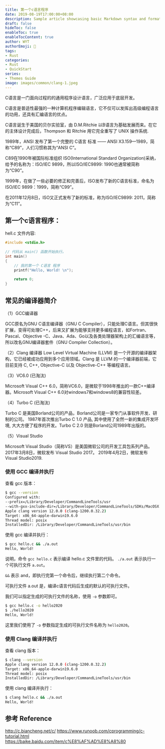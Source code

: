 ```yaml
---
title: 第一个c语言程序
date: 2019-08-19T17:00:00+08:00
description: Sample article showcasing basic Markdown syntax and formatting for HTML elements.
draft: false
hideToc: false
enableToc: true
enableTocContent: true
author: WYT
authorEmoji: 🧑
tags:
- Rust
categories:
- Rust
- QuickStart
series:
- Themes Guide
image: images/common/clang-1.jpeg
---
```


C语言是一门面向过程的的通用程序设计语言，广泛应用于底层开发。

C语言是普适性最强的一种计算机程序编辑语言，它不仅可以发挥出高级编程语言的功用，还具有汇编语言的优点。

C语言诞生于美国的贝尔实验室，由 D.M.Ritchie 以B语言为基础发展而来。在它的主体设计完成后，Thompson 和 Ritchie 用它完全重写了 UNIX 操作系统.

1989年，ANSI 发布了第一个完整的 C语言 标准 —— ANSI X3.159—1989，简称“C89”，人们习惯称其为“ANSI C”。

C89在1990年被国际标准组织 ISO(International Standard Organization)采纳，给予的名称为：ISO/IEC 9899，所以ISO/IEC9899: 1990也通常被简称为“C90”。

1999年，在做了一些必要的修正和完善后，ISO发布了新的C语言标准，命名为ISO/IEC 9899：1999，简称“C99”。

在2011年12月8日，ISO又正式发布了新的标准，称为ISO/IEC9899: 2011，简称为“C11”。
 

## 第一个c语言程序： 


hell.c 文件内容:

```c
#include <stdio.h>
 
// 代码从 main() 函数开始执行。 
int main()
{
    // 我的第一个 C语言 程序
    printf("Hello, World! \n");
 
    return 0;
}
```


## 常见的编译器简介

（1）GCC编译器

GCC原名为GNU C语言编译器（GNU C Compiler），只能处理C语言。但其很快扩展，变得可处理C++，后来又扩展为能够支持更多编程语言，如Fortran、Pascal、Objective -C、Java、Ada、Go以及各类处理器架构上的汇编语言等，所以改名GNU编译器套件（GNU Compiler Collection）。


（2）Clang 编译器 
Low Level Virtual Machine (LLVM) 是一个开源的编译器架构，它已经被成功应用到多个应用领域。Clang 是 LLVM 的一个编译器前端，它目前支持 C, C++, Objective-C 以及 Objective-C++ 等编程语言。


（3）VC6.0  (已淘汰) 

Microsoft Visual C++ 6.0，简称VC6.0，是微软于1998年推出的一款C++编译器。Microsoft Visual C++ 6.0对windows7和windows8的兼容性较差。

（4）Turbo C (已淘汰)  

Turbo C 是美国Borland公司的产品，Borland公司是一家专门从事软件开发、研制的公司。 1987年首次推出Turbo C 1.0 产品, 其中使用了全然一新的集成开发环境,  大大方便了程序的开发。Turbo C 2.0 则是Borland公司1989年出版的。

（5）Visual Studio 

Microsoft Visual Studio（简称VS）是美国微软公司的开发工具包系列产品。2017年3月8日，微软发布 Visual Studio 2017。 2019年4月2日，微软发布Visual Studio2019.


### 使用 GCC 编译并执行

查看 gcc 版本： 


```sh
$ gcc --version
Configured with: 
--prefix=/Library/Developer/CommandLineTools/usr 
--with-gxx-include-dir=/Library/Developer/CommandLineTools/SDKs/MacOSX.sdk/usr/include/c++/4.2.1
Apple clang version 12.0.0 (clang-1200.0.32.2)
Target: x86_64-apple-darwin19.6.0
Thread model: posix
InstalledDir: /Library/Developer/CommandLineTools/usr/bin
```

使用 gcc 编译并执行：

```sh
$ gcc hello.c && ./a.out
Hello, World! 
```

说明，命令 `gcc hello.c` 表示编译 hello.c 文件里的代码。 `./a.out` 表示执行一个可执行文件 `a.out`。

`&&` 表示 and，即执行完第一个命令后，继续执行第二个命令。

可执行文件 a.out 是，编译c语言代码后生成的默认的可执行文件。

我们可以指定生成的可执行文件的名称，使用 `-o` 参数即可。

```sh
$ gcc hello.c -o hello2020
$ ./hello2020 
Hello, World! 
```

这里我们使用了 `-o` 参数指定生成的可执行文件名称为 `hello2020`。


### 使用 Clang 编译并执行

查看 clang 版本： 

```sh
$ clang --version
Apple clang version 12.0.0 (clang-1200.0.32.2)
Target: x86_64-apple-darwin19.6.0
Thread model: posix
InstalledDir: /Library/Developer/CommandLineTools/usr/bin
```

使用 clang 编译并执行：

```sh
$ clang hello.c && ./a.out 
Hello, World! 
```


## 参考 Reference

http://c.biancheng.net/c/ 
https://www.runoob.com/cprogramming/c-tutorial.html   
https://baike.baidu.com/item/c%E8%AF%AD%E8%A8%80  
